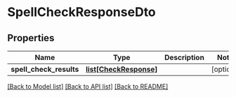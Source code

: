 # SpellCheckResponseDto

## Properties
Name | Type | Description | Notes
------------ | ------------- | ------------- | -------------
**spell_check_results** | [**list[CheckResponse]**](CheckResponse.md) |  | [optional] 

[[Back to Model list]](../README.md#documentation-for-models) [[Back to API list]](../README.md#documentation-for-api-endpoints) [[Back to README]](../README.md)


